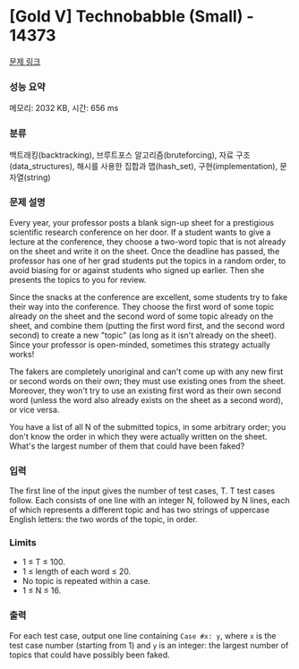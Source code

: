 # [Gold V] Technobabble (Small) - 14373 

[문제 링크](https://www.acmicpc.net/problem/14373) 

### 성능 요약

메모리: 2032 KB, 시간: 656 ms

### 분류

백트래킹(backtracking), 브루트포스 알고리즘(bruteforcing), 자료 구조(data_structures), 해시를 사용한 집합과 맵(hash_set), 구현(implementation), 문자열(string)

### 문제 설명

<p>Every year, your professor posts a blank sign-up sheet for a prestigious scientific research conference on her door. If a student wants to give a lecture at the conference, they choose a two-word topic that is not already on the sheet and write it on the sheet. Once the deadline has passed, the professor has one of her grad students put the topics in a random order, to avoid biasing for or against students who signed up earlier. Then she presents the topics to you for review.</p>

<p>Since the snacks at the conference are excellent, some students try to fake their way into the conference. They choose the first word of some topic already on the sheet and the second word of some topic already on the sheet, and combine them (putting the first word first, and the second word second) to create a new "topic" (as long as it isn't already on the sheet). Since your professor is open-minded, sometimes this strategy actually works!</p>

<p>The fakers are completely unoriginal and can't come up with any new first or second words on their own; they must use existing ones from the sheet. Moreover, they won't try to use an existing first word as their own second word (unless the word also already exists on the sheet as a second word), or vice versa.</p>

<p>You have a list of all N of the submitted topics, in some arbitrary order; you don't know the order in which they were actually written on the sheet. What's the largest number of them that could have been faked?</p>

### 입력 

 <p>The first line of the input gives the number of test cases, T. T test cases follow. Each consists of one line with an integer N, followed by N lines, each of which represents a different topic and has two strings of uppercase English letters: the two words of the topic, in order.</p>

<h3>Limits</h3>

<ul>
	<li>1 ≤ T ≤ 100.</li>
	<li>1 ≤ length of each word ≤ 20.</li>
	<li>No topic is repeated within a case.</li>
	<li>1 ≤ N ≤ 16.</li>
</ul>

### 출력 

 <p>For each test case, output one line containing <code>Case #x: y</code>, where <code>x</code> is the test case number (starting from 1) and <code>y</code> is an integer: the largest number of topics that could have possibly been faked.</p>

